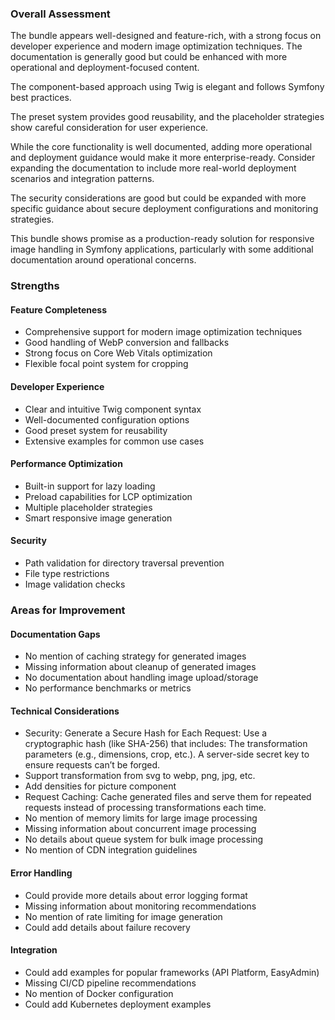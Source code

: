 ### Overall Assessment

The bundle appears well-designed and feature-rich, with a strong focus on developer experience and modern image optimization techniques. The documentation is generally good but could be enhanced with more operational and deployment-focused content.

The component-based approach using Twig is elegant and follows Symfony best practices.

The preset system provides good reusability, and the placeholder strategies show careful consideration for user experience.

While the core functionality is well documented, adding more operational and deployment guidance would make it more enterprise-ready. Consider expanding the documentation to include more real-world deployment scenarios and integration patterns.

The security considerations are good but could be expanded with more specific guidance about secure deployment configurations and monitoring strategies.

This bundle shows promise as a production-ready solution for responsive image handling in Symfony applications, particularly with some additional documentation around operational concerns.

### Strengths

#### Feature Completeness

- Comprehensive support for modern image optimization techniques
- Good handling of WebP conversion and fallbacks
- Strong focus on Core Web Vitals optimization
- Flexible focal point system for cropping

#### Developer Experience

- Clear and intuitive Twig component syntax
- Well-documented configuration options
- Good preset system for reusability
- Extensive examples for common use cases

#### Performance Optimization

- Built-in support for lazy loading
- Preload capabilities for LCP optimization
- Multiple placeholder strategies
- Smart responsive image generation

#### Security

- Path validation for directory traversal prevention
- File type restrictions
- Image validation checks

### Areas for Improvement

#### Documentation Gaps

- No mention of caching strategy for generated images
- Missing information about cleanup of generated images
- No documentation about handling image upload/storage
- No performance benchmarks or metrics

#### Technical Considerations

- Security: Generate a Secure Hash for Each Request: Use a cryptographic hash (like SHA-256) that includes: The transformation parameters (e.g., dimensions, crop, etc.). A server-side secret key to ensure requests can’t be forged.
- Support transformation from svg to webp, png, jpg, etc.
- Add densities for picture component
- Request Caching: Cache generated files and serve them for repeated requests instead of processing transformations each time.
- No mention of memory limits for large image processing
- Missing information about concurrent image processing
- No details about queue system for bulk image processing
- No mention of CDN integration guidelines

#### Error Handling

- Could provide more details about error logging format
- Missing information about monitoring recommendations
- No mention of rate limiting for image generation
- Could add details about failure recovery

#### Integration

- Could add examples for popular frameworks (API Platform, EasyAdmin)
- Missing CI/CD pipeline recommendations
- No mention of Docker configuration
- Could add Kubernetes deployment examples
